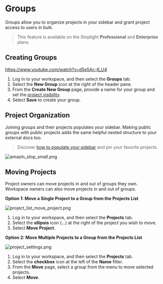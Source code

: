 # Groups

Groups allow you to organize projects in your sidebar and grant project access to users in bulk.

<!-- theme: info -->
> This feature is available on the Stoplight **Professional** and **Enterprise** plans.

## Creating Groups

https://www.youtube.com/watch?v=d5e5Ac-6_U4

1. Log in to your workspace, and then select the **Groups** tab.
2. Select the **New Group** icon at the right of the header pane.
3. From the **Create New Group** page, provide a name for your group and set the [project visibility](l.project-roles.md).
4. Select **Save** to create your group.

## Project Organization

Joining groups and their projects populates your sidebar. Making public groups with public projects adds the same helpful nested structure to your external docs too.

<!-- theme: success -->
> Discover [how to populate your sidebar](../4.-documentation/Sidebar/a.customize-sidebar.md) and pin your favorite projects.

<!-- focus: center -->
![amazin_stop_small.png](https://stoplight.io/api/v1/projects/cHJqOjI/images/9sSyrT8ZVYM)

## Moving Projects

Project owners can move projects in and out of groups they own. Workspace owners can also move projects in and out of groups.

**Option 1: Move a Single Project to a Group from the Projects List**

![project_list_move_project.png](https://stoplight.io/api/v1/projects/cHJqOjI/images/za5fPvBFhDg)

1. Log in to your workspace, and then select the **Projects** tab. 
2. Select the **ellipsis** icon (...) at the right of the project you wish to move. 
3. Select **Move Project**.

**Option 2: Move Multiple Projects to a Group from the Projects List**

![project_settings.png](https://stoplight.io/api/v1/projects/cHJqOjI/images/0Lt57dlIpDc)

1. Log in to your workspace, and then select the **Projects** tab.
2. Select the **checkbox** icon at the left of the **Name** filter.
3. From the **Move** page, select a group from the menu to move selected projects.
4. Select **Move**.




